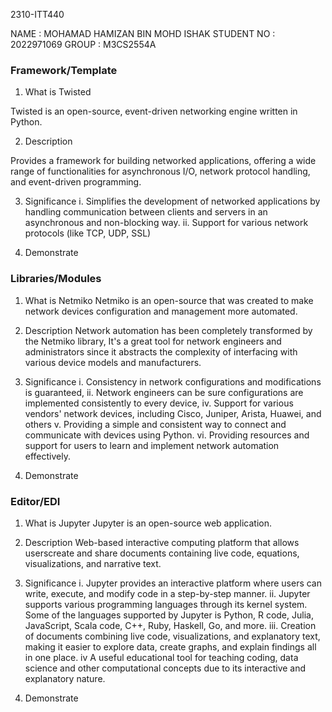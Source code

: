 2310-ITT440

NAME		: MOHAMAD HAMIZAN BIN MOHD ISHAK
STUDENT NO 	: 2022971069
GROUP		: M3CS2554A	


### Framework/Template

1. What is Twisted
   
Twisted is an open-source, event-driven networking engine written in Python. 

2. Description
   
Provides a framework for building networked applications, offering a wide range of functionalities 
for asynchronous I/O, network protocol handling, and event-driven programming.


3. Significance
i.		Simplifies the development of networked applications by handling communication
		between clients and servers in an asynchronous and non-blocking way. 
ii.		Support for various network protocols (like TCP, UDP, SSL)


4. Demonstrate



### Libraries/Modules


1. What is Netmiko
Netmiko is an open-source that was created to make network devices configuration and management more automated. 

2. Description
Network automation has been completely transformed by the Netmiko library,
It's a great tool for network engineers and administrators since it abstracts the complexity of 
interfacing with various device models and manufacturers.

3. Significance
i.		Consistency in network configurations and modifications is guaranteed,
ii.		Network engineers can be sure configurations are implemented consistently to every device,
iv.		Support for various vendors' network devices, including Cisco, Juniper, Arista, Huawei, and others
v.		Providing a simple and consistent way to connect and communicate with devices using Python.
vi.		Providing resources and support for users to learn and implement network automation effectively.


4. Demonstrate


### Editor/EDI


1. What is Jupyter
Jupyter is an open-source web application.

2. Description
Web-based interactive computing platform that allows userscreate and 
share documents containing live code, equations, visualizations, and 
narrative text.

3. Significance
i. 		Jupyter provides an interactive platform where users can write, execute, and 
		modify code in a step-by-step manner.
ii.		Jupyter supports various programming languages through its kernel system.
		Some of the languages supported by Jupyter is Python, R code, Julia, JavaScript, 
		Scala code,  C++, Ruby, Haskell, Go, and more.
iii.	Creation of documents combining live code, visualizations, and explanatory text,
		making it easier to explore data, create graphs, and explain findings all in one place.
iv		A useful educational tool for teaching coding, data science and other computational 
		concepts due to its interactive and explanatory nature.
		
4. Demonstrate
